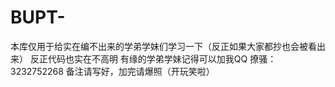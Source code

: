 # BUPT-

本库仅用于给实在编不出来的学弟学妹们学习一下（反正如果大家都抄也会被看出来）
反正代码也实在不高明
有缘的学弟学妹记得可以加我QQ 撩骚：3232752268
备注请写好，加完请爆照（开玩笑啦）
